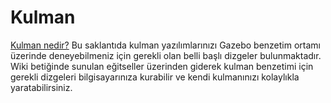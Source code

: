 # Kulman
[Kulman nedir?](https://github.com/Sadetra/kulman/wiki/T%C3%BCrk%C3%A7e-S%C3%B6zl%C3%BCk#kulman--robot)
Bu saklantıda kulman yazılımlarınızı Gazebo benzetim ortamı üzerinde deneyebilmeniz için gerekli olan belli başlı dizgeler bulunmaktadır. Wiki betiğinde sunulan eğitseller üzerinden giderek kulman benzetimi için gerekli dizgeleri bilgisayarınıza kurabilir ve kendi kulmanınızı kolaylıkla yaratabilirsiniz.
